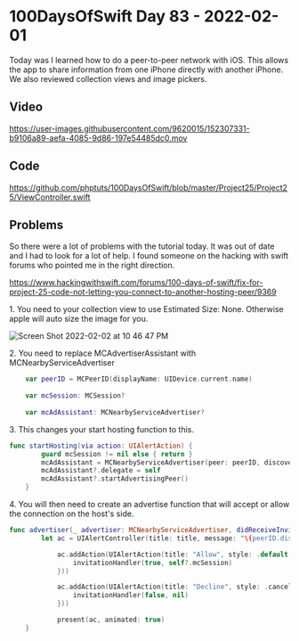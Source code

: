 # 100DaysOfSwift Day 83 - 2022-02-01

Today was I learned how to do a peer-to-peer network with iOS.  This allows the app to share information from one iPhone directly with another iPhone.  We also reviewed collection views and image pickers.

## Video

https://user-images.githubusercontent.com/9620015/152307331-b9106a89-aefa-4085-9d86-197e54485dc0.mov

## Code

https://github.com/phptuts/100DaysOfSwift/blob/master/Project25/Project25/ViewController.swift

## Problems

So there were a lot of problems with the tutorial today.  It was out of date and I had to look for a lot of help.  I found someone on the hacking with swift forums who pointed me in the right direction.

https://www.hackingwithswift.com/forums/100-days-of-swift/fix-for-project-25-code-not-letting-you-connect-to-another-hosting-peer/9369

1\.  You need to your collection view to use Estimated Size: None.  Otherwise apple will auto size the image for you.

![Screen Shot 2022-02-02 at 10 46 47 PM](https://user-images.githubusercontent.com/9620015/152306363-0f213269-e631-46b6-aaba-e2d208d13287.png)

2\.  You need to replace MCAdvertiserAssistant with MCNearbyServiceAdvertiser

```swift
    var peerID = MCPeerID(displayName: UIDevice.current.name)
    
    var mcSession: MCSession?
    
    var mcAdAssistant: MCNearbyServiceAdvertiser?

```

3\. This changes your start hosting function to this.

```swift
func startHosting(via action: UIAlertAction) {
        guard mcSession != nil else { return }
        mcAdAssistant = MCNearbyServiceAdvertiser(peer: peerID, discoveryInfo: nil, serviceType: "hws-project25")
        mcAdAssistant?.delegate = self
        mcAdAssistant?.startAdvertisingPeer()
    }
```

4\. You will then need to create an advertise function that will accept or allow the connection on the host's side.

```swift
func advertiser(_ advertiser: MCNearbyServiceAdvertiser, didReceiveInvitationFromPeer peerID: MCPeerID, withContext context: Data?, invitationHandler: @escaping (Bool, MCSession?) -> Void) {
        let ac = UIAlertController(title: title, message: "\(peerID.displayName) wants to connect", preferredStyle: .alert)

            ac.addAction(UIAlertAction(title: "Allow", style: .default, handler: { [weak self] _ in
                invitationHandler(true, self?.mcSession)
            }))

            ac.addAction(UIAlertAction(title: "Decline", style: .cancel, handler: { _ in
                invitationHandler(false, nil)
            }))

            present(ac, animated: true)
    }
```
